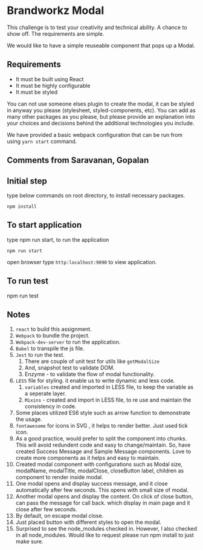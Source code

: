 # Brandworkz Modal

This challenge is to test your creativity and technical ability.  A chance to show off. The requirements are simple.

We would like to have a simple reuseable component that pops up a Modal.

## Requirements

* It must be built using React
* It must be highly configurable
* It must be styled

You can not use someone elses plugin to create the modal, it can be styled in anyway you please (stylesheet, styled-components, etc).
You can add as many other packages as you please, but please provide an explanation into your choices and decisions behind the additional technologies you include.

We have provided a basic webpack configuration that can be run from using `yarn start` command.

## Comments from Saravanan, Gopalan

## Initial step

type below commands on root directory, to install necessary packages.

```npm install```

## To start application

type npm run start, to run the application

``` npm run start ```

open browser type ```http:localhost:9090``` to view application.

## To run test

npm run test 

## Notes 

1. `react` to build this assignment.
2. `Webpack` to bundle the project. 
3. `Webpack-dev-server` to run the application. 
4. `Babel` to transpile the js file.
5. `Jest` to run the test.
    1. There are couple of unit test for utils like `getModalSize`
    2. And, snapshot test to validate DOM.
    3. Enzyme - to validate the flow of modal functionality.
6. `LESS` file for styling. it enable us to write dynamic and less code.
    1. `variables` created and imported in LESS file, to keep the variable as a seperate layer.
    2. `Mixins` - created and import in LESS file, to re use and maintain the consistency in code.
7. Some places utilized ES6 style such as arrow function to demonstrate the usage.
8. `fontawesome` for icons in SVG , it helps to render better. Just used tick icon.
9. As a good practice, would prefer to split the component into chunks. This will avoid redundent code and easy to change/maintain. So, have created Success Message and Sample Message components. Love to create more components as it helps and easy to maintain.
10. Created modal component with configurations such as Modal size, modalName, modalTitle, modalClose, closeButton label, children as component to render inside modal.
11. One modal opens and display success message, and it close automatically after few seconds. This opens with small size of modal.
12. Another modal opens and display the content. On click of close button, can pass the message for call back. which display in main page and it close after few seconds.
13. By default, on escape modal close.
14. Just placed button with different styles to open the modal.
15. Surprised to see the node_modules checked in. However, I also checked in all node_modules. Would like to request please run npm install to just make sure.

